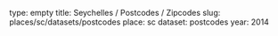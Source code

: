 type: empty
title: Seychelles / Postcodes / Zipcodes
slug: places/sc/datasets/postcodes
place: sc
dataset: postcodes
year: 2014
